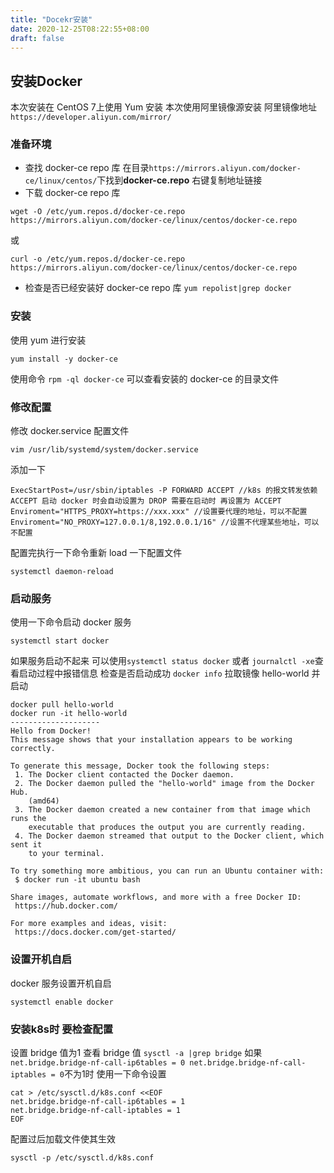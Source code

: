 ```yaml
---
title: "Docekr安装"
date: 2020-12-25T08:22:55+08:00
draft: false
---
```


## 安装Docker

本次安装在 CentOS 7上使用 Yum 安装
本次使用阿里镜像源安装
阿里镜像地址
`https://developer.aliyun.com/mirror/`
### 准备环境
- 查找 docker-ce repo 库
在目录`https://mirrors.aliyun.com/docker-ce/linux/centos/`下找到**docker-ce.repo** 右键复制地址链接
- 下载 docker-ce repo 库
```shell
wget -O /etc/yum.repos.d/docker-ce.repo https://mirrors.aliyun.com/docker-ce/linux/centos/docker-ce.repo
```
或
```shell
curl -o /etc/yum.repos.d/docker-ce.repo https://mirrors.aliyun.com/docker-ce/linux/centos/docker-ce.repo
```
- 检查是否已经安装好 docker-ce repo 库
`yum repolist|grep docker`
### 安装
使用 yum 进行安装
```shell
yum install -y docker-ce
```
使用命令
`rpm -ql docker-ce`
可以查看安装的 docker-ce 的目录文件
### 修改配置
修改 docker.service 配置文件
```shell
vim /usr/lib/systemd/system/docker.service
```
添加一下

```shell
ExecStartPost=/usr/sbin/iptables -P FORWARD ACCEPT //k8s 的报文转发依赖ACCEPT 启动 docker 时会自动设置为 DROP 需要在启动时 再设置为 ACCEPT
Enviroment="HTTPS_PROXY=https://xxx.xxx" //设置要代理的地址，可以不配置
Enviroment="NO_PROXY=127.0.0.1/8,192.0.0.1/16" //设置不代理某些地址，可以不配置
```
配置完执行一下命令重新 load 一下配置文件
```shell
systemctl daemon-reload
```

### 启动服务
使用一下命令启动 docker 服务
```shell
systemctl start docker
```
如果服务启动不起来
可以使用`systemctl status docker` 或者 `journalctl -xe`查看启动过程中报错信息
检查是否启动成功
`docker info`
拉取镜像 hello-world 并启动

```shell
docker pull hello-world
docker run -it hello-world
--------------------
Hello from Docker!
This message shows that your installation appears to be working correctly.

To generate this message, Docker took the following steps:
 1. The Docker client contacted the Docker daemon.
 2. The Docker daemon pulled the "hello-world" image from the Docker Hub.
    (amd64)
 3. The Docker daemon created a new container from that image which runs the
    executable that produces the output you are currently reading.
 4. The Docker daemon streamed that output to the Docker client, which sent it
    to your terminal.

To try something more ambitious, you can run an Ubuntu container with:
 $ docker run -it ubuntu bash

Share images, automate workflows, and more with a free Docker ID:
 https://hub.docker.com/

For more examples and ideas, visit:
 https://docs.docker.com/get-started/
```

### 设置开机自启
docker 服务设置开机自启
```shell
systemctl enable docker
```

### 安装k8s时 要检查配置
设置 bridge 值为1
查看 bridge 值
`sysctl -a |grep bridge`
如果`net.bridge.bridge-nf-call-ip6tables = 0 net.bridge.bridge-nf-call-iptables = 0`不为1时
使用一下命令设置

```shell
cat > /etc/sysctl.d/k8s.conf <<EOF
net.bridge.bridge-nf-call-ip6tables = 1
net.bridge.bridge-nf-call-iptables = 1
EOF
```
配置过后加载文件使其生效
```shell
sysctl -p /etc/sysctl.d/k8s.conf
```